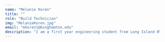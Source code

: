 ```yaml
---
name: "Melanie Koren"
title: ""
role: "Build Technician"
img: "MelanieKoren.jpg"
email: "mkoren1@binghamton.edu"
description: "I am a first year engineering student from Long Island NY. I am planning to major in computer engineering. I have 7 years of robotics experience prior to WCRL and have gone to the VEX Worlds competition twice. "
---
```

